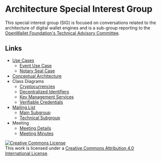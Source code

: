 # Architecture Special Interest Group
This special interest group (SIG) is focused on conversations related to the architecture of digital wallet engines and is a sub-group reporting to the [OpenWallet Foundation's Technical Advisory Committee](https://openwallet-foundation.github.io/tac).

## Links
* [Use Cases](./docs/use-cases/use-cases.md)
  * [Event Use Case](./docs/use-cases/event-use-case.md)
  * [Notary Seal Case](https://tcwiki.azurewebsites.net/index.php?title=Notary_Seal)
* [Conceptual Architecture](./docs/architecture/conceptual-architecture.md)
* Class Diagrams
  * [Cryptocurrencies](./docs/architecture/crypto-currencies.md)
  * [Decentralized Identifiers](./docs/architecture/decentralized-identifiers.md)
  * [Key Management Services](./docs/architecture/key-management-services.md)
  * [Verifiable Credentials](./docs/architecture/verifiable-credentials.md)
* [Mailing List](https://lists.openwallet.foundation/)
  * [Main Subgroup](https://lists.openwallet.foundation/g/main)
  * [Technical Subgroup](https://lists.openwallet.foundation/g/technical-discuss)
* Meeting
  * [Meeting Details](./meeting-details.md)
  * [Meeting Minutes](https://github.com/openwallet-foundation/architecture-task-force/wiki)

<a rel="license" href="http://creativecommons.org/licenses/by/4.0/"><img alt="Creative Commons License" style="border-width:0" src="https://i.creativecommons.org/l/by/4.0/80x15.png" /></a><br />This work is licensed under a <a rel="license" href="http://creativecommons.org/licenses/by/4.0/">Creative Commons Attribution 4.0 International License</a>.
